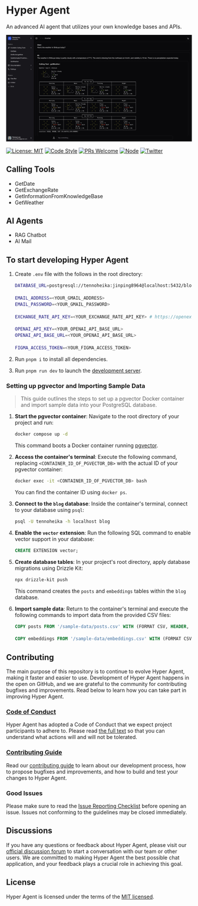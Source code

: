 # Hyper Agent

An advanced AI agent that utilizes your own knowledge bases and APIs.

![Hyper Agent](./screenshots/chatbot.jpg)

[![License: MIT](https://img.shields.io/badge/License-MIT-green.svg)](https://opensource.org/licenses/MIT)
[![Code Style](https://img.shields.io/badge/code%20style-prettier-green)](https://prettier.io/)
[![PRs Welcome](https://img.shields.io/badge/PRs-welcome-green.svg)](https://github.com/HyperChatBot/hyperchat/pulls)
[![Node](https://img.shields.io/badge/Node.js-%3E%3D20.18.0-green.svg)](https://nodejs.org/en/)
[![Twitter](https://img.shields.io/badge/Twitter-Connect-brightgreen?logo=twitter)](https://twitter/YanceyOfficial)

## Calling Tools

- GetDate
- GetExchangeRate
- GetInformationFromKnowledgeBase
- GetWeather

## AI Agents

- RAG Chatbot
- AI Mail

## To start developing Hyper Agent

1. Create `.env` file with the follows in the root directory:

   ```bash
   DATABASE_URL=postgresql://tennoheika:jinping8964@localhost:5432/blog

   EMAIL_ADDRESS=<YOUR_GMAIL_ADDRESS>
   EMAIL_PASSWORD=<YOUR_GMAIL_PASSWORD>

   EXCHANGE_RATE_API_KEY=<YOUR_EXCHANGE_RATE_API_KEY> # https://openexchangerates.org/account/app-ids

   OPENAI_API_KEY=<YOUR_OPENAI_API_BASE_URL>
   OPENAI_API_BASE_URL=<YOUR_OPENAI_API_BASE_URL>

   FIGMA_ACCESS_TOKEN=<YOUR_FIGMA_ACCESS_TOKEN>
   ```

2. Run `pnpm i` to install all dependencies.
3. Run `pnpm run dev` to launch the [development server](http://localhost:3000).

### Setting up pgvector and Importing Sample Data

> This guide outlines the steps to set up a pgvector Docker container and import sample data into your PostgreSQL database.

1. **Start the pgvector container**: Navigate to the root directory of your project and run:

   ```bash
   docker compose up -d
   ```

   This command boots a Docker container running [pgvector](https://github.com/pgvector/pgvector).

2. **Access the container's terminal**: Execute the following command, replacing `<CONTAINER_ID_OF_PGVECTOR_DB>` with the actual ID of your pgvector container:

   ```bash
   docker exec -it <CONTAINER_ID_OF_PGVECTOR_DB> bash
   ```

   You can find the container ID using `docker ps`.

3. **Connect to the `blog` database**: Inside the container's terminal, connect to your database using `psql`:

   ```bash
   psql -U tennoheika -h localhost blog
   ```

4. **Enable the `vector` extension**: Run the following SQL command to enable vector support in your database:

   ```sql
   CREATE EXTENSION vector;
   ```

5. **Create database tables**: In your project's root directory, apply database migrations using Drizzle Kit:

   ```bash
   npx drizzle-kit push
   ```

   This command creates the `posts` and `embeddings` tables within the `blog` database.

6. **Import sample data**: Return to the container's terminal and execute the following commands to import data from the provided CSV files:

   ```sql
   COPY posts FROM '/sample-data/posts.csv' WITH (FORMAT CSV, HEADER, DELIMITER ',', QUOTE '"', ESCAPE '\');

   COPY embeddings FROM '/sample-data/embeddings.csv' WITH (FORMAT CSV, HEADER, DELIMITER ',', QUOTE '"', ESCAPE '\');
   ```

## Contributing

The main purpose of this repository is to continue to evolve Hyper Agent, making it faster and easier to use. Development of Hyper Agent happens in the open on GitHub, and we are grateful to the community for contributing bugfixes and improvements. Read below to learn how you can take part in improving Hyper Agent.

### [Code of Conduct](./CODE_OF_CONDUCT.md)

Hyper Agent has adopted a Code of Conduct that we expect project participants to adhere to. Please read [the full text](./CODE_OF_CONDUCT.md) so that you can understand what actions will and will not be tolerated.

### [Contributing Guide](./CONTRIBUTING.md)

Read our [contributing guide](./CONTRIBUTING.md) to learn about our development process, how to propose bugfixes and improvements, and how to build and test your changes to Hyper Agent.

### Good Issues

Please make sure to read the [Issue Reporting Checklist](./.github/ISSUE_TEMPLATE/bug_report.md) before opening an issue. Issues not conforming to the guidelines may be closed immediately.

## Discussions

If you have any questions or feedback about Hyper Agent, please visit our [official discussion forum](https://github.com/orgs/HyperChatBot/discussions/71) to start a conversation with our team or other users. We are committed to making Hyper Agent the best possible chat application, and your feedback plays a crucial role in achieving this goal.

## License

Hyper Agent is licensed under the terms of the [MIT licensed](https://opensource.org/licenses/MIT).
